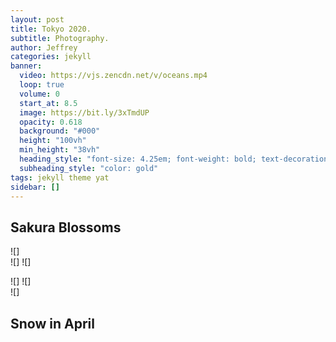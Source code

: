 ```yaml
---
layout: post
title: Tokyo 2020.
subtitle: Photography.
author: Jeffrey
categories: jekyll
banner:
  video: https://vjs.zencdn.net/v/oceans.mp4
  loop: true
  volume: 0
  start_at: 8.5
  image: https://bit.ly/3xTmdUP
  opacity: 0.618
  background: "#000"
  height: "100vh"
  min_height: "38vh"
  heading_style: "font-size: 4.25em; font-weight: bold; text-decoration: underline"
  subheading_style: "color: gold"
tags: jekyll theme yat
sidebar: []
---
```


## Sakura Blossoms

![]<img src="/assets/images/pictures/IMG_1214.jpg" alt="">  
![]<img src="/assets/images/pictures/IMG_1218.jpg" alt=""> 
![]<img src="/assets/images/pictures/IMG_1216.jpg" alt="">  

![]<img src="/assets/images/pictures/IMG_1224.jpg" alt=""> 
![]<img src="/assets/images/pictures/IMG_1228.jpg" alt="">  
![]<img src="/assets/images/pictures/IMG_1225.jpg" alt="">  

## Snow in April
